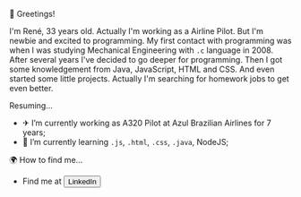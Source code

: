 👋 Greetings!

I'm René, 33 years old. Actually I'm working as a Airline Pilot. But I'm newbie and excited to programming. My first contact with programming was when I was studying Mechanical Engineering with <code>.c</code> language in 2008. After several years I've decided to go deeper for programming. Then I got some knowledgement from Java, JavaScript, HTML and CSS. And even started some little projects. Actually I'm searching for homework jobs to get even better.

Resuming...
- ✈ I’m currently working as A320 Pilot at Azul Brazilian Airlines for 7 years;
- 🌱 I’m currently learning <code>.js</code>, <code>.html</code>, <code>.css</code>, <code>.java</code>, NodeJS;

🌍 How to find me...
- Find me at <a href="https://www.linkedin.com/in/ren%C3%A9-meier-1627b9166/"><button class="button">LinkedIn</button></a>
